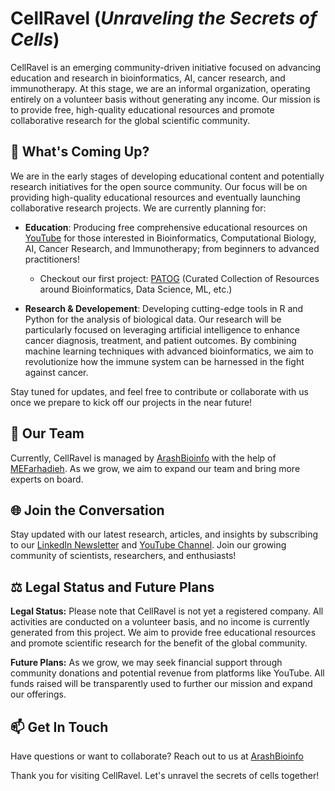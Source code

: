 # CellRavel (*Unraveling the Secrets of Cells*)

CellRavel is an emerging community-driven initiative focused on advancing education and research in bioinformatics, AI, cancer research, and immunotherapy. At this stage, we are an informal organization, operating entirely on a volunteer basis without generating any income. Our mission is to provide free, high-quality educational resources and promote collaborative research for the global scientific community.

## 🌱 What's Coming Up?

We are in the early stages of developing educational content and potentially research initiatives for the open source community. Our focus will be on providing high-quality educational resources and eventually launching collaborative research projects. We are currently planning for:

- **Education**: Producing free comprehensive educational resources on [YouTube](https://www.youtube.com/@cellravel) for those interested in Bioinformatics, Computational Biology, AI, Cancer Research, and Immunotherapy; from beginners to advanced practitioners!
  - Checkout our first project: [PATOG](https://github.com/CellRavel/patog) (Curated Collection of Resources around Bioinformatics, Data Science, ML, etc.)

- **Research & Developement**: Developing cutting-edge tools in R and Python for the analysis of biological data. Our research will be particularly focused on leveraging artificial intelligence to enhance cancer diagnosis, treatment, and patient outcomes. By combining machine learning techniques with advanced bioinformatics, we aim to revolutionize how the immune system can be harnessed in the fight against cancer.

Stay tuned for updates, and feel free to contribute or collaborate with us once we prepare to kick off our projects in the near future!

## 👤 Our Team

Currently, CellRavel is managed by [ArashBioinfo](https://github.com/arashbioinfo) with the help of [MEFarhadieh](https://github.com/MEFarhadieh). As we grow, we aim to expand our team and bring more experts on board.

## 🌐 Join the Conversation

Stay updated with our latest research, articles, and insights by subscribing to our [LinkedIn Newsletter](https://www.linkedin.com/newsletters/cellravel-7116845370768252928/) and [YouTube Channel](https://www.youtube.com/@cellravel).
Join our growing community of scientists, researchers, and enthusiasts!

## ⚖️ Legal Status and Future Plans

**Legal Status:** Please note that CellRavel is not yet a registered company. All activities are conducted on a volunteer basis, and no income is currently generated from this project. We aim to provide free educational resources and promote scientific research for the benefit of the global community.

**Future Plans:** As we grow, we may seek financial support through community donations and potential revenue from platforms like YouTube. All funds raised will be transparently used to further our mission and expand our offerings.

## 📫 Get In Touch

Have questions or want to collaborate? Reach out to us at [ArashBioinfo](https://github.com/arashbioinfo) 
<!-- [CellRavel](mailto:contact@cellravel.org) or connect with us on [LinkedIn](https://www.linkedin.com/company/cellravel). -->

Thank you for visiting CellRavel. Let's unravel the secrets of cells together!

<!--

**Here are some ideas to get you started:**

🙋‍♀️ A short introduction - what is your organization all about?
🌈 Contribution guidelines - how can the community get involved?
👩‍💻 Useful resources - where can the community find your docs? Is there anything else the community should know?
🍿 Fun facts - what does your team eat for breakfast?
🧙 Remember, you can do mighty things with the power of [Markdown](https://docs.github.com/github/writing-on-github/getting-started-with-writing-and-formatting-on-github/basic-writing-and-formatting-syntax)
-->
